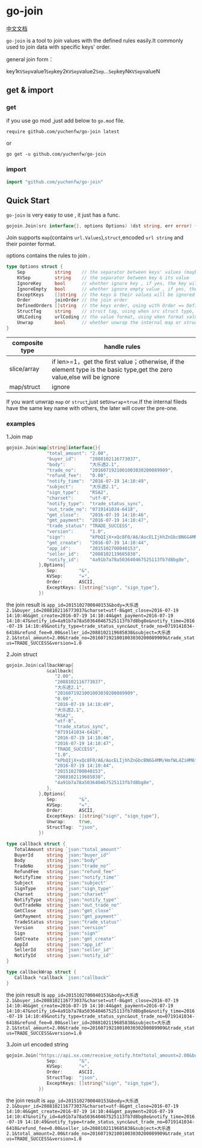 # go-join

[中文文档](https://github.com/yuchenfw/go-join/blob/master/README_CN.md)

`go-join` is a tool to join values with the defined rules easily.It commonly used to join data with specific keys' order.

general join form：

key1`KVSep`value1`Sep`key2`KVSep`value2`Sep`...`Sep`keyN`KVSep`valueN

## get & import

### get

if you use go mod ,just add below to `go.mod` file.

```txt
require github.com/yuchenfw/go-join latest
```

or

```txt
go get -u github.com/yuchenfw/go-join
```

### import

```go
import "github.com/yuchenfw/go-join"
```

## Quick Start

`go-join` is very easy to use , it just has a func.

```go
gojoin.Join(src interface{}, options Options) (dst string, err error) {
```

Join supports `map`(contains `url.Values`),`struct`,encoded `url string` and their pointer format.

options contains the rules to join .

```go
type Options struct {
    Sep           string    // the separator between keys' values (maybe contains keys)
    KVSep         string    // the separator between key & its value
    IgnoreKey     bool      // whether ignore key , if yes, the key will be ignored, but the value will reserve
    IgnoreEmpty   bool      // whether ignore empty value , if yes, the key & its value will be ignored
    ExceptKeys    []string  // the keys & their values will be ignored
    Order         joinOrder // the join order
    DefinedOrders []string  // the keys order, using with Order == Defined
    StructTag     string    // struct tag, using when src struct type, if not set, will use struct filed name, only support export fields
    URLCoding     urlCoding // the value format, using when format value
    Unwrap        bool      // whether unwrap the internal map or struct
}
```

| composite type    | handle rules                               |
| ----------- | -------------------------------------- |
| slice/array | if len>=1，get the first value；otherwise, if the element type is the basic type,get the zero value,else will be ignore |
| map/struct  | ignore                              |

If you want unwrap `map` or `struct`,just set`Unwrap`=`true`.If the internal fileds have the same key name with others, the later will cover the pre-one.

### examples

1.Join map

```go
gojoin.Join(map[string]interface{}{
               "total_amount": "2.00",
               "buyer_id":     "2088102116773037",
               "body":         "大乐透2.1",
               "trade_no":     "2016071921001003030200089909",
               "refund_fee":   "0.00",
               "notify_time":  "2016-07-19 14:10:49",
               "subject":      "大乐透2.1",
               "sign_type":    "RSA2",
               "charset":      "utf-8",
               "notify_type":  "trade_status_sync",
               "out_trade_no": "0719141034-6418",
               "gmt_close":    "2016-07-19 14:10:46",
               "gmt_payment":  "2016-07-19 14:10:47",
               "trade_status": "TRADE_SUCCESS",
               "version":      "1.0",
               "sign":         "kPbQIjX+xQc8F0/A6/AocELIjhhZnGbcBN6G4MM/HmfWL4ZiHM6fWl5NQhzXJusaklZ1LFuMo+lHQUELAYeugH8LYFvxnNajOvZhuxNFbN2LhF0l/KL8ANtj8oyPM4NN7Qft2kWJTDJUpQOzCzNnV9hDxh5AaT9FPqRS6ZKxnzM=",
               "gmt_create":   "2016-07-19 14:10:44",
               "app_id":       "2015102700040153",
               "seller_id":    "2088102119685838",
               "notify_id":    "4a91b7a78a503640467525113fb7d8bg8e",
            },Options{
               Sep:        "&",
               KVSep:      "=",
               Order:      ASCII,
               ExceptKeys: []string{"sign", "sign_type"},
            })
```

the join result is `app_id=2015102700040153&body=大乐透2.1&buyer_id=2088102116773037&charset=utf-8&gmt_close=2016-07-19 14:10:46&gmt_create=2016-07-19 14:10:44&gmt_payment=2016-07-19 14:10:47&notify_id=4a91b7a78a503640467525113fb7d8bg8e&notify_time=2016-07-19 14:10:49&notify_type=trade_status_sync&out_trade_no=0719141034-6418&refund_fee=0.00&seller_id=2088102119685838&subject=大乐透2.1&total_amount=2.00&trade_no=2016071921001003030200089909&trade_status=TRADE_SUCCESS&version=1.0`

2.Join struct

```go
gojoin.Join(callbackWrap{
               &callback{
                  "2.00",
                  "2088102116773037",
                  "大乐透2.1",
                  "2016071921001003030200089909",
                  "0.00",
                  "2016-07-19 14:10:49",
                  "大乐透2.1",
                  "RSA2",
                  "utf-8",
                  "trade_status_sync",
                  "0719141034-6418",
                  "2016-07-19 14:10:46",
                  "2016-07-19 14:10:47",
                  "TRADE_SUCCESS",
                  "1.0",
                  "kPbQIjX+xQc8F0/A6/AocELIjhhZnGbcBN6G4MM/HmfWL4ZiHM6fWl5NQhzXJusaklZ1LFuMo+lHQUELAYeugH8LYFvxnNajOvZhuxNFbN2LhF0l/KL8ANtj8oyPM4NN7Qft2kWJTDJUpQOzCzNnV9hDxh5AaT9FPqRS6ZKxnzM=",
                  "2016-07-19 14:10:44",
                  "2015102700040153",
                  "2088102119685838",
                  "4a91b7a78a503640467525113fb7d8bg8e",
               },
            },Options{
               Sep:        "&",
               KVSep:      "=",
               Order:      ASCII,
               ExceptKeys: []string{"sign", "sign_type"},
               Unwrap:     true,
               StructTag:  "json",
            })

type callback struct {
   TotalAmount string `json:"total_amount"`
   BuyerId     string `json:"buyer_id"`
   Body        string `json:"body"`
   TradeNo     string `json:"trade_no"`
   RefundFee   string `json:"refund_fee"`
   NotifyTime  string `json:"notify_time"`
   Subject     string `json:"subject"`
   SignType    string `json:"sign_type"`
   Charset     string `json:"charset"`
   NotifyType  string `json:"notify_type"`
   OutTradeNo  string `json:"out_trade_no"`
   GmtClose    string `json:"gmt_close"`
   GmtPayment  string `json:"gmt_payment"`
   TradeStatus string `json:"trade_status"`
   Version     string `json:"version"`
   Sign        string `json:"sign"`
   GmtCreate   string `json:"gmt_create"`
   AppId       string `json:"app_id"`
   SellerId    string `json:"seller_id"`
   NotifyId    string `json:"notify_id"`
}

type callbackWrap struct {
   Callback *callback `json:"callback"`
}
```

the join result is `app_id=2015102700040153&body=大乐透2.1&buyer_id=2088102116773037&charset=utf-8&gmt_close=2016-07-19 14:10:46&gmt_create=2016-07-19 14:10:44&gmt_payment=2016-07-19 14:10:47&notify_id=4a91b7a78a503640467525113fb7d8bg8e&notify_time=2016-07-19 14:10:49&notify_type=trade_status_sync&out_trade_no=0719141034-6418&refund_fee=0.00&seller_id=2088102119685838&subject=大乐透2.1&total_amount=2.00&trade_no=2016071921001003030200089909&trade_status=TRADE_SUCCESS&version=1.0`

3.Join url encoded string

```go
gojoin.Join("https://api.xx.com/receive_notify.htm?total_amount=2.00&buyer_id=2088102116773037&body=大乐透2.1&trade_no=2016071921001003030200089909&refund_fee=0.00&notify_time=2016-07-19 14:10:49&subject=大乐透2.1&sign_type=RSA2&charset=utf-8&notify_type=trade_status_sync&out_trade_no=0719141034-6418&gmt_close=2016-07-19 14:10:46&gmt_payment=2016-07-19 14:10:47&trade_status=TRADE_SUCCESS&version=1.0&sign=kPbQIjX%2bxQc8F0%2fA6%2fAocELIjhhZnGbcBN6G4MM%2fHmfWL4ZiHM6fWl5NQhzXJusaklZ1LFuMo%2blHQUELAYeugH8LYFvxnNajOvZhuxNFbN2LhF0l%2fKL8ANtj8oyPM4NN7Qft2kWJTDJUpQOzCzNnV9hDxh5AaT9FPqRS6ZKxnzM%3d&gmt_create=2016-07-19 14:10:44&app_id=2015102700040153&seller_id=2088102119685838&notify_id=4a91b7a78a503640467525113fb7d8bg8e",Options{
               Sep:        "&",
               KVSep:      "=",
               Order:      ASCII,
               StructTag:  "json",
               ExceptKeys: []string{"sign", "sign_type"},
            })
```

the join result is `app_id=2015102700040153&body=大乐透2.1&buyer_id=2088102116773037&charset=utf-8&gmt_close=2016-07-19 14:10:46&gmt_create=2016-07-19 14:10:44&gmt_payment=2016-07-19 14:10:47&notify_id=4a91b7a78a503640467525113fb7d8bg8e&notify_time=2016-07-19 14:10:49&notify_type=trade_status_sync&out_trade_no=0719141034-6418&refund_fee=0.00&seller_id=2088102119685838&subject=大乐透2.1&total_amount=2.00&trade_no=2016071921001003030200089909&trade_status=TRADE_SUCCESS&version=1.0`
